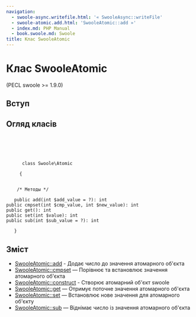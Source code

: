 ```yaml
---
navigation:
  - swoole-async.writefile.html: '« SwooleAsync::writeFile'
  - swoole-atomic.add.html: 'SwooleAtomic::add »'
  - index.md: PHP Manual
  - book.swoole.md: Swoole
title: Клас SwooleAtomic
---
```

# Клас SwooleAtomic

(PECL swoole >= 1.9.0)

## Вступ

## Огляд класів

```classsynopsis



    
     
      class Swoole\Atomic
     
     {


    /* Методы */
    
   public add(int $add_value = ?): int
public cmpset(int $cmp_value, int $new_value): int
public get(): int
public set(int $value): int
public sub(int $sub_value = ?): int

   }
```

## Зміст

-   [SwooleAtomic::add](swoole-atomic.add.html) - Додає число до значення атомарного об'єкта
-   [SwooleAtomic::cmpset](swoole-atomic.cmpset.html) — Порівнює та встановлює значення атомарного об'єкта
-   [SwooleAtomic::construct](swoole-atomic.construct.html) - Створює атомарний об'єкт swoole
-   [SwooleAtomic::get](swoole-atomic.get.html) — Отримує поточне значення атомарного об'єкта
-   [SwooleAtomic::set](swoole-atomic.set.html) — Встановлює нове значення для атомарного об'єкту
-   [SwooleAtomic::sub](swoole-atomic.sub.html) — Віднімає число із значення атомарного об'єкта

